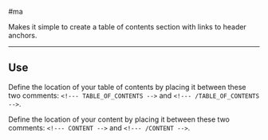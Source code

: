 #ma

Makes it simple to create a table of contents section with links to header anchors.

---

## Use

Define the location of your table of contents by placing it between these two comments: `<!--- TABLE_OF_CONTENTS -->` and `<!--- /TABLE_OF_CONTENTS -->`.

Define the location of your content by placing it between these two comments: `<!--- CONTENT -->` and `<!--- /CONTENT -->`.